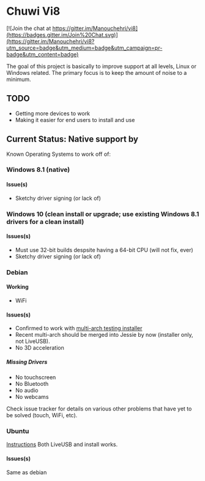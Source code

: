 # Chuwi Vi8

[![Join the chat at https://gitter.im/Manouchehri/vi8](https://badges.gitter.im/Join%20Chat.svg)](https://gitter.im/Manouchehri/vi8?utm_source=badge&utm_medium=badge&utm_campaign=pr-badge&utm_content=badge)

The goal of this project is basically to improve support at all levels, Linux or Windows related. The primary focus is to keep the amount of noise to a minimum.

## TODO

- Getting more devices to work
- Making it easier for end users to install and use

## Current Status: Native support by 

Known Operating Systems to work off of:

### Windows 8.1 (native)

#### Issue(s)
- Sketchy driver signing (or lack of)

### Windows 10 (clean install or upgrade; use existing Windows 8.1 drivers for a clean install)

#### Issues(s)
- Must use 32-bit builds despsite having a 64-bit CPU (will not fix, ever)
- Sketchy driver signing (or lack of)

### Debian 

#### Working

- WiFi

#### Issues(s)
- Confirmed to work with [multi-arch testing installer](http://cdimage.debian.org/cdimage/weekly-builds/multi-arch/iso-cd/debian-testing-amd64-i386-netinst.iso)
- Recent multi-arch should be merged into Jessie by now (installer only, not LiveUSB).
- No 3D acceleration

##### Missing Drivers

- No touchscreen
- No Bluetooth
- No audio
- No webcams

Check issue tracker for details on various other problems that have yet to be solved (touch, WiFi, etc).

### Ubuntu

[Instructions](https://github.com/Manouchehri/vi8/blob/master/Ubuntu_instructions.md) Both LiveUSB and install works.

#### Issues(s)

Same as debian
